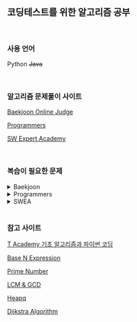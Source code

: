 ## 코딩테스트를 위한 알고리즘 공부

<br />


### 사용 언어

Python ~~Java~~

<br />


### 알고리즘 문제풀이 사이트

[Baekjoon Online Judge](https://www.acmicpc.net/)

[Programmers](https://programmers.co.kr/learn/challenges?tab=all_challenges)

[SW Expert Academy](https://swexpertacademy.com/main/code/problem/problemList.do)

<br />


### 복습이 필요한 문제

<!-- TABLE OF CONTENTS -->
<details>
  <summary>Baekjoon</summary>
</details>

<details>
  <summary>Programmers</summary>
  <ul>
    <li>
        <details>
            <summary>Level 3</summary>
            <ol>
                <li><a href="https://programmers.co.kr/learn/courses/30/lessons/43164">여행경로</a></li>
            </ol>
        </details>
    </li>
  </ul>
</details>

<details>
  <summary>SWEA</summary>
  <ol>
    <li><a href="https://swexpertacademy.com/main/code/problem/problemDetail.do?problemLevel=3&contestProbId=AWBOHEx66kIDFAWr&categoryId=AWBOHEx66kIDFAWr&categoryType=CODE&problemTitle=&orderBy=FIRST_REG_DATETIME&selectCodeLang=PYTHON&select-1=3&pageSize=10&pageIndex=6">최장 공통 부분수열</a></li>
    <li><a href="https://swexpertacademy.com/main/code/problem/problemDetail.do?problemLevel=3&contestProbId=AWBJAVpqrzQDFAWr&categoryId=AWBJAVpqrzQDFAWr&categoryType=CODE&problemTitle=&orderBy=FIRST_REG_DATETIME&selectCodeLang=PYTHON&select-1=3&pageSize=10&pageIndex=6">0/1 Knapsack</a></li>
    <li><a href="https://swexpertacademy.com/main/code/problem/problemDetail.do?problemLevel=3&contestProbId=AV-0U8FKZLQDFAXT&categoryId=AV-0U8FKZLQDFAXT&categoryType=CODE&problemTitle=&orderBy=FIRST_REG_DATETIME&selectCodeLang=PYTHON&select-1=3&pageSize=10&pageIndex=6">홍준이의 숫자놀이</a></li>
  </ol>
</details>

<br />


### 참고 사이트

[T Academy 기초 알고리즘과 파이썬 코딩](https://www.youtube.com/watch?v=AhCib1thS7M&list=PL9mhQYIlKEhfg0aLdaO04wYUovLMXY4DU&index=1)

[Base N Expression](https://brownbears.tistory.com/468)

[Prime Number](https://velog.io/@koyo/python-is-prime-number)

[LCM & GCD](https://brownbears.tistory.com/454)

[Heapq](https://www.daleseo.com/python-heapq/)

[Dijkstra Algorithm](https://www.fun-coding.org/Chapter20-shortest-live.html)